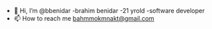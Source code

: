 - 👋 Hi, I’m @bbenidar
-brahim benidar
-21 yrold
-software developer
- 📫 How to reach me bahmmokmnakt@gmail.com



